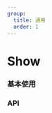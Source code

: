 ```yaml
---
group:
  title: 通用
  order: 1
---
```


# Show

### 基本使用

<code src='./demo.tsx'></code>

### API

<API hideTitle src='./Show.tsx'></API>
